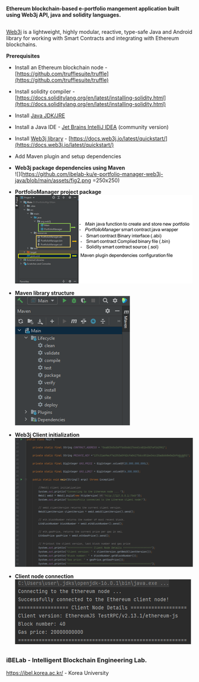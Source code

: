 
 **Ethereum blockchain-based e-portfolio mangement application built using Web3j API, java and solidity languages.**
 
 ##

  [Web3j](http://web3j.io/) is a lightweight, highly modular, reactive, type-safe Java and Android library for working with Smart Contracts and integrating with Ethereum blockchains.

 **Prerequisites** 

- Install an Ethereum blockchain node - [https://github.com/trufflesuite/truffle](https://github.com/trufflesuite/truffle)
- Install solidity compiler - [https://docs.soliditylang.org/en/latest/installing-solidity.html](https://docs.soliditylang.org/en/latest/installing-solidity.html)
- Install [Java JDK/JRE](https://docs.oracle.com/javase/10/install/installation-jdk-and-jre-microsoft-windows-platforms.htm#JSJIG-GUID-A7E27B90-A28D-4237-9383-A58B416071CA)
- Install a Java IDE - [Jet Brains IntelliJ IDEA](https://www.jetbrains.com/idea/download/other.html) (community version)
- Install [Web3j library](https://www.web3labs.com/web3j-sdk) - [https://docs.web3j.io/latest/quickstart/](https://docs.web3j.io/latest/quickstart/)
- Add Maven plugin and setup dependencies

- **Web3j package dependencies using Maven** <br>
 ![](https://github.com/ibelab-ku/e-portfolio-manager-web3j-java/blob/main/assets/fig2.png =250x250)

- **PortfolioManager project package** <br>
![](https://github.com/ibelab-ku/e-portfolio-manager-web3j-java/blob/main/assets/fig1.png)

- **Maven library structure** <br>
![](https://github.com/ibelab-ku/e-portfolio-manager-web3j-java/blob/main/assets/fig3.png)                                                

- **Web3j Client initialization** <br>
![](https://github.com/ibelab-ku/e-portfolio-manager-web3j-java/blob/main/assets/fig4.png)  

- **Client node connection** <br>
![](https://github.com/ibelab-ku/e-portfolio-manager-web3j-java/blob/main/assets/fig5.png)  
 
 ##
 
 ### iBELab - Intelligent Blockchain Engineering Lab.
https://ibel.korea.ac.kr/ - Korea University

